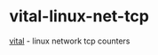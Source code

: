 vital-linux-net-tcp
===================

[vital](https://github.com/nomilous/vital) - linux network tcp counters

